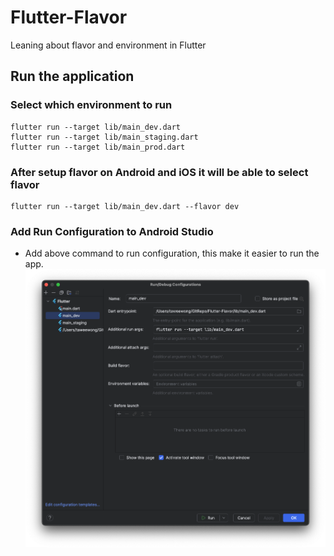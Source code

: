 # Flutter-Flavor
Leaning about flavor and environment in Flutter

## Run the application

### Select which environment to run
```
flutter run --target lib/main_dev.dart
flutter run --target lib/main_staging.dart
flutter run --target lib/main_prod.dart
```

### After setup flavor on Android and iOS it will be able to select flavor
```
flutter run --target lib/main_dev.dart --flavor dev
```

### Add Run Configuration to Android Studio
* Add above command to run configuration, this make it easier to run the app.
![Adding Run Configuration](https://github.com/taweewong/Flutter-Flavor/blob/main/readme_assets/Screenshot%202568-06-16%20at%2014.06.34.png?raw=true)
